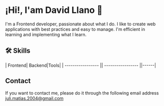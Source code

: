 
# ¡Hi!, I'am David Llano 👋

I'm a Frontend developer, passionate about what I do. I like to create web applications with best practices and easy to manage. I'm efficient in learning and implementing what I learn.


## 🛠 Skills

| Frontend| Backend|Tools|
| ----------------- || ----------------- ||------|









## Contact

If you want to contact me, please do it through the following email address juli.matias.2004@gmail.com


